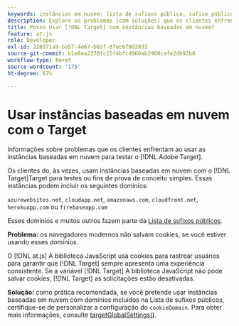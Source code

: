 ```yaml
---
keywords: instâncias em nuvem; lista de sufixos pública; sufixo público; cookie; cookie próprio; cookie próprio; azurewebsites.net; cloudapp.net; amazonaws.com; cloudfront.net; herokuapp.com; firebaseapp.com; targetGlobalSettings; cookieDomain
description: Explore os problemas (com soluções) que os clientes enfrentam ao usar as instâncias baseadas em nuvem para testar o Adobe [!DNL Target] ou para efeitos de prova de conceito.
title: Posso Usar [!DNL Target] com instâncias baseadas em nuvem?
feature: at.js
role: Developer
exl-id: 220371a9-ba57-4e67-b82f-8fec6f9d2833
source-git-commit: b1e8ea2370fc15f4bfcd960ab2960cafe2db92b8
workflow-type: tm+mt
source-wordcount: '175'
ht-degree: 67%

---
```


# Usar instâncias baseadas em nuvem com o Target

Informações sobre problemas que os clientes enfrentam ao usar as instâncias baseadas em nuvem para testar o [!DNL Adobe Target].

Os clientes do, às vezes, usam instâncias baseadas em nuvem com o [!DNL Target]Target para testes ou fins de prova de conceito simples. Essas instâncias podem incluir os seguintes domínios:

`azurewebsites.net`, `cloudapp.net`, `amazonaws.com`, `cloudfront.net`, `herokuapp.com` ou `firebaseapp.com`

Esses domínios e muitos outros fazem parte da [Lista de sufixos públicos](https://publicsuffix.org/list/public_suffix_list.dat).

**Problema:** os navegadores modernos não salvam cookies, se você estiver usando esses domínios.

O [!DNL at.js] A biblioteca JavaScript usa cookies para rastrear usuários para garantir que [!DNL Target] sempre apresenta uma experiência consistente. Se a variável [!DNL Target] A biblioteca JavaScript não pode salvar cookies, [!DNL Target] as solicitações estão desativadas.

**Solução:** como prática recomendada, se você pretende usar instâncias baseadas em nuvem com domínios incluídos na Lista de sufixos públicos, certifique-se de personalizar a configuração do `cookieDomain`. Para obter mais informações, consulte [targetGlobalSettings()](https://developer.adobe.com/target/implement/client-side/atjs/atjs-functions/targetglobalsettings/).

